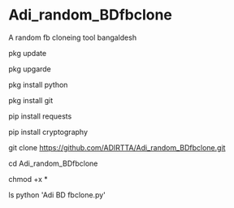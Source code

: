 # Adi_random_BDfbclone
A random fb cloneing tool bangaldesh



pkg update 

pkg upgarde

pkg install python

pkg install git

pip install requests

pip install cryptography

git clone https://github.com/ADIRTTA/Adi_random_BDfbclone.git

cd Adi_random_BDfbclone

chmod +x *

ls
python 'Adi BD fbclone.py'



